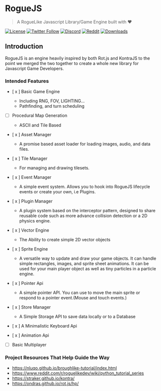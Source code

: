 # RogueJS

> A RogueLike Javascript Library/Game Engine built with ❤

<!-- BADGES -->

[![License](https://img.shields.io/badge/license-MIT-blue.svg?style=for-the-badge)](https://github.com/NodeGG/RogueJS/blob/master/LICENSE) [![Twitter Follow](https://img.shields.io/badge/follow-%40MOIKUNE-blue.svg?style=for-the-badge&logo=twitter)](https://twitter.com/MOIKUNE) [![Discord](https://img.shields.io/discord/160837478004031488?style=for-the-badge&logo=discord)](https://discord.gg/atuZfDJ) [![Reddit](https://img.shields.io/badge/Reddit-Join-blue?style=for-the-badge&logo=reddit)](https://www.reddit.com/r/RogueJS) [![Downloads](https://img.shields.io/github/downloads/NodeGG/RogueJS/total.svg?style=for-the-badge)](https://github.com/NodeGG/RogueJS/releases)

<!-- BADGES END -->

## Introduction
RogueJS is an engine heavily inspired by both Rot.js and KontraJS to the point we merged the two together to create a whole new library for Javascript Game Developers.

### Intended Features

- [ x ] Basic Game Engine

  - Including RNG, FOV, LIGHTING...
  - Pathfinding, and turn scheduling

- [ ] Procedural Map Generation

  - ASCII and Tile Based

- [ x ] Asset Manager

  - A promise based asset loader for loading images, audio, and data files.

- [ x ] Tile Manager

  - For managing and drawing tilesets.

- [ x ] Event Manager

  - A simple event system. Allows you to hook into RogueJS lifecycle events or create your own, i.e Plugins.

- [ x ] Plugin Manager

  - A plugin system based on the interceptor pattern, designed to share reusable code such as more advance collision detection or a 2D physics engine.

- [ x ] Vector Engine

  - The Ability to create simple 2D vector objects

- [ x ] Sprite Engine

  - A versatile way to update and draw your game objects. It can handle simple rectangles, images, and sprite sheet animations. It can be used for your main player object as well as tiny particles in a particle engine.

- [ x ] Pointer Api

  - A simple pointer API. You can use to move the main sprite or respond to a pointer event.(Mouse and touch events.)

- [ x ] Store Manager

  - A Simple Storage API to save data locally or to a Database

- [ x ] A Minimalistic Keyboard Api

- [ x ] Animation Api

- [ ] Basic Multiplayer

### Project Resources That Help Guide the Way

- https://nluqo.github.io/broughlike-tutorial/index.html
- https://www.reddit.com/r/roguelikedev/wiki/python_tutorial_series
- https://straker.github.io/kontra/
- https://ondras.github.io/rot.js/hp/